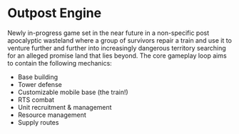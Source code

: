 # Outpost Engine

Newly in-progress game set in the near future in a non-specific post apocalyptic wasteland where a group of survivors repair a train and use it to venture further and further into increasingly dangerous territory searching for an alleged promise land that lies beyond. The core gameplay loop aims to contain the following mechanics:
- Base building
- Tower defense
- Customizable mobile base (the train!)
- RTS combat
- Unit recruitment & management
- Resource management
- Supply routes
